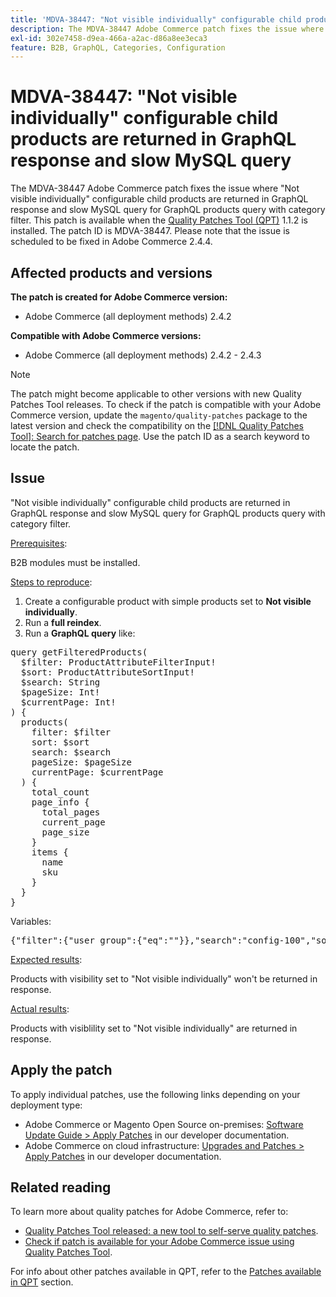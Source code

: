 ```yaml
---
title: 'MDVA-38447: "Not visible individually" configurable child products are returned in GraphQL response and slow MySQL query'
description: The MDVA-38447 Adobe Commerce patch fixes the issue where "Not visible individually" configurable child products are returned in GraphQL response and slow MySQL query for GraphQL products query with category filter. This patch is available when the [Quality Patches Tool (QPT)](/help/announcements/adobe-commerce-announcements/magento-quality-patches-released-new-tool-to-self-serve-quality-patches.md) 1.1.2 is installed. The patch ID is MDVA-38447. Please note that the issue is scheduled to be fixed in Adobe Commerce 2.4.4.
exl-id: 302e7458-d9ea-466a-a2ac-d86a8ee3eca3
feature: B2B, GraphQL, Categories, Configuration
---
```

# MDVA-38447: "Not visible individually" configurable child products are returned in GraphQL response and slow MySQL query

The MDVA-38447 Adobe Commerce patch fixes the issue where "Not visible individually" configurable child products are returned in GraphQL response and slow MySQL query for GraphQL products query with category filter. This patch is available when the [Quality Patches Tool (QPT)](/help/announcements/adobe-commerce-announcements/magento-quality-patches-released-new-tool-to-self-serve-quality-patches.md) 1.1.2 is installed. The patch ID is MDVA-38447. Please note that the issue is scheduled to be fixed in Adobe Commerce 2.4.4.

## Affected products and versions

**The patch is created for Adobe Commerce version:**

* Adobe Commerce (all deployment methods) 2.4.2

**Compatible with Adobe Commerce versions:**

* Adobe Commerce (all deployment methods) 2.4.2 - 2.4.3

>[!NOTE]
>
>The patch might become applicable to other versions with new Quality Patches Tool releases. To check if the patch is compatible with your Adobe Commerce version, update the `magento/quality-patches` package to the latest version and check the compatibility on the [[!DNL Quality Patches Tool]: Search for patches page](https://devdocs.magento.com/quality-patches/tool.html#patch-grid). Use the patch ID as a search keyword to locate the patch.

## Issue

"Not visible individually" configurable child products are returned in GraphQL response and slow MySQL query for GraphQL products query with category filter.

<u>Prerequisites</u>:

B2B modules must be installed.

<u>Steps to reproduce</u>:

1. Create a configurable product with simple products set to **Not visible individually**.
1. Run a **full reindex**.
1. Run a **GraphQL query** like:

<pre>query getFilteredProducts(
  $filter: ProductAttributeFilterInput!
  $sort: ProductAttributeSortInput!
  $search: String
  $pageSize: Int!
  $currentPage: Int!
) {
  products(
    filter: $filter
    sort: $sort
    search: $search
    pageSize: $pageSize
    currentPage: $currentPage
  ) {
    total_count
    page_info {
      total_pages
      current_page
      page_size
    }
    items {
      name
      sku
    }
  }
}</pre>

Variables:

<pre>{"filter":{"user_group":{"eq":""}},"search":"config-100","sort":{},"pageSize":200,"currentPage":1}
</pre>

<u>Expected results</u>:

Products with visibility set to "Not visible individually" won't be returned in response.

<u>Actual results</u>:

Products with visiblility set to "Not visible individually" are returned in response.

## Apply the patch

To apply individual patches, use the following links depending on your deployment type:

* Adobe Commerce or Magento Open Source on-premises: [Software Update Guide > Apply Patches](https://devdocs.magento.com/guides/v2.4/comp-mgr/patching/mqp.html) in our developer documentation.
* Adobe Commerce on cloud infrastructure: [Upgrades and Patches > Apply Patches](https://devdocs.magento.com/cloud/project/project-patch.html) in our developer documentation.

## Related reading

To learn more about quality patches for Adobe Commerce, refer to:

* [Quality Patches Tool released: a new tool to self-serve quality patches](/help/announcements/adobe-commerce-announcements/magento-quality-patches-released-new-tool-to-self-serve-quality-patches.md).
* [Check if patch is available for your Adobe Commerce issue using Quality Patches Tool](/help/support-tools/patches-available-in-qpt-tool/check-patch-for-magento-issue-with-magento-quality-patches.md).

For info about other patches available in QPT, refer to the [Patches available in QPT](https://support.magento.com/hc/en-us/sections/360010506631-Patches-available-in-QPT-tool-) section.
